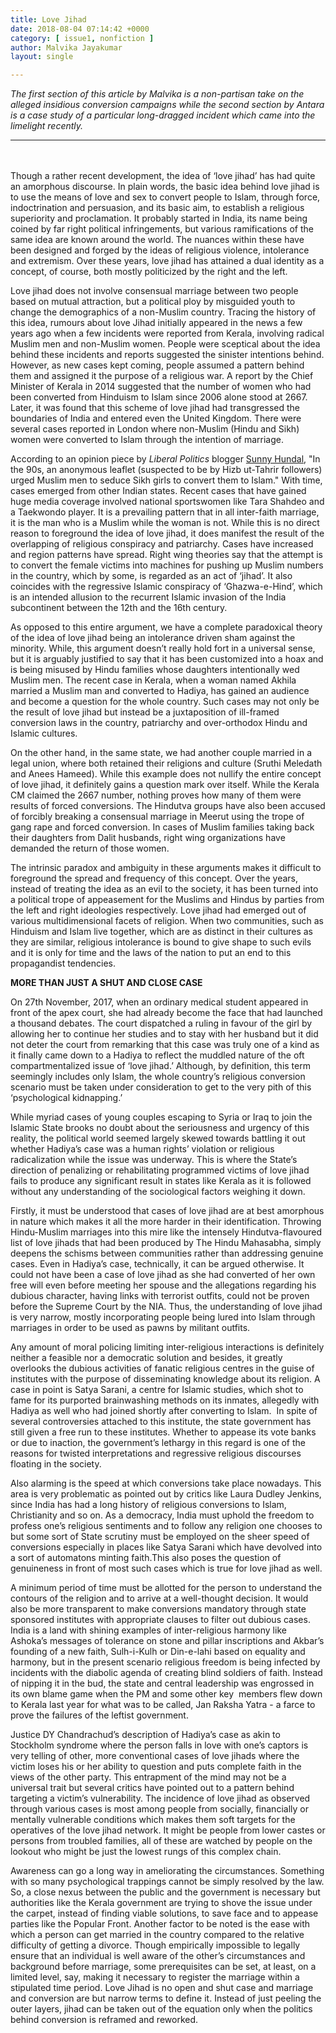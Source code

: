 ```yaml
---
title: Love Jihad
date: 2018-08-04 07:14:42 +0000
category: [ issue1, nonfiction ]
author: Malvika Jayakumar
layout: single

---
```

_The first section of this article by Malvika is a non-partisan take on the alleged insidious conversion campaigns while the second section by Antara is a case study of a particular long-dragged incident which came into the limelight recently._

<hr><br><br>Though a rather recent development, the idea of ‘love jihad’ has had quite an amorphous discourse. In plain words, the basic idea behind love jihad is to use the means of love and sex to convert people to Islam, through force, indoctrination and persuasion, and its basic aim, to establish a religious superiority and proclamation. It probably started in India, its name being coined by far right political infringements, but various ramifications of the same idea are known around the world. The nuances within these have been designed and forged by the ideas of religious violence, intolerance and extremism. Over these years, love jihad has attained a dual identity as a concept, of course, both mostly politicized by the right and the left.

Love jihad does not involve consensual marriage between two people based on mutual attraction, but a political ploy by misguided youth to change the demographics of a non-Muslim country. Tracing the history of this idea, rumours about love Jihad initially appeared in the news a few years ago when a few incidents were reported from Kerala, involving radical Muslim men and non-Muslim women. People were sceptical about the idea behind these incidents and reports suggested the sinister intentions behind. However, as new cases kept coming, people assumed a pattern behind them and assigned it the purpose of a religious war. A report by the Chief Minister of Kerala in 2014 suggested that the number of women who had been converted from Hinduism to Islam since 2006 alone stood at 2667. Later, it was found that this scheme of love jihad had transgressed the boundaries of India and entered even the United Kingdom. There were several cases reported in London where non-Muslim (Hindu and Sikh) women were converted to Islam through the intention of marriage.

According to an opinion piece by _Liberal Politics_ blogger [Sunny Hundal](https://en.wikipedia.org/wiki/Sunny_Hundal), "In the 90s, an anonymous leaflet (suspected to be by Hizb ut-Tahrir followers) urged Muslim men to seduce Sikh girls to convert them to Islam." With time, cases emerged from other Indian states. Recent cases that have gained huge media coverage involved national sportswomen like Tara Shahdeo and a Taekwondo player. It is a prevailing pattern that in all inter-faith marriage, it is the man who is a Muslim while the woman is not. While this is no direct reason to foreground the idea of love jihad, it does manifest the result of the overlapping of religious conspiracy and patriarchy. Cases have increased and region patterns have spread. Right wing theories say that the attempt is to convert the female victims into machines for pushing up Muslim numbers in the country, which by some, is regarded as an act of ‘jihad’. It also coincides with the regressive Islamic conspiracy of ‘Ghazwa-e-Hind’, which is an intended allusion to the recurrent Islamic invasion of the India subcontinent between the 12th and the 16th century.

As opposed to this entire argument, we have a complete paradoxical theory of the idea of love jihad being an intolerance driven sham against the minority. While, this argument doesn’t really hold fort in a universal sense, but it is arguably justified to say that it has been customized into a hoax and is being misused by Hindu families whose daughters intentionally wed Muslim men. The recent case in Kerala, when a woman named Akhila married a Muslim man and converted to Hadiya, has gained an audience and become a question for the whole country. Such cases may not only be the result of love jihad but instead be a juxtaposition of ill-framed conversion laws in the country, patriarchy and over-orthodox Hindu and Islamic cultures.

On the other hand, in the same state, we had another couple married in a legal union, where both retained their religions and culture (Sruthi Meledath and Anees Hameed). While this example does not nullify the entire concept of love jihad, it definitely gains a question mark over itself. While the Kerala CM claimed the 2667 number, nothing proves how many of them were results of forced conversions. The Hindutva groups have also been accused of forcibly breaking a consensual marriage in Meerut using the trope of gang rape and forced conversion. In cases of Muslim families taking back their daughters from Dalit husbands, right wing organizations have demanded the return of those women.

The intrinsic paradox and ambiguity in these arguments makes it difficult to foreground the spread and frequency of this concept. Over the years, instead of treating the idea as an evil to the society, it has been turned into a political trope of appeasement for the Muslims and Hindus by parties from the left and right ideologies respectively. Love jihad had emerged out of various multidimensional facets of religion. When two communities, such as Hinduism and Islam live together, which are as distinct in their cultures as they are similar, religious intolerance is bound to give shape to such evils and it is only for time and the laws of the nation to put an end to this propagandist tendencies.

**MORE THAN JUST A SHUT AND CLOSE CASE**

On 27th November, 2017, when an ordinary medical student appeared in front of the apex court, she had already become the face that had launched a thousand debates. The court dispatched a ruling in favour of the girl by allowing her to continue her studies and to stay with her husband but it did not deter the court from remarking that this case was truly one of a kind as it finally came down to a Hadiya to reflect the muddled nature of the oft compartmentalized issue of ‘love jihad.’ Although, by definition, this term seemingly includes only Islam, the whole country’s religious conversion scenario must be taken under consideration to get to the very pith of this ‘psychological kidnapping.’

While myriad cases of young couples escaping to Syria or Iraq to join the Islamic State brooks no doubt about the seriousness and urgency of this reality, the political world seemed largely skewed towards battling it out whether Hadiya’s case was a human rights’ violation or religious radicalization while the issue was underway. This is where the State’s direction of penalizing or rehabilitating programmed victims of love jihad fails to produce any significant result in states like Kerala as it is followed without any understanding of the sociological factors weighing it down.

Firstly, it must be understood that cases of love jihad are at best amorphous in nature which makes it all the more harder in their identification. Throwing Hindu-Muslim marriages into this mire like the intensely Hindutva-flavoured list of love jihads that had been produced by The Hindu Mahasabha, simply deepens the schisms between communities rather than addressing genuine cases. Even in Hadiya’s case, technically, it can be argued otherwise. It could not have been a case of love jihad as she had converted of her own free will even before meeting her spouse and the allegations regarding his dubious character, having links with terrorist outfits, could not be proven before the Supreme Court by the NIA. Thus, the understanding of love jihad is very narrow, mostly incorporating people being lured into Islam through marriages in order to be used as pawns by militant outfits.

Any amount of moral policing limiting inter-religious interactions is definitely neither a feasible nor a democratic solution and besides, it greatly overlooks the dubious activities of fanatic religious centres in the guise of institutes with the purpose of disseminating knowledge about its religion. A case in point is Satya Sarani, a centre for Islamic studies, which shot to fame for its purported brainwashing methods on its inmates, allegedly with Hadiya as well who had joined shortly after converting to Islam.  In spite of several controversies attached to this institute, the state government has still given a free run to these institutes. Whether to appease its vote banks or due to inaction, the government’s lethargy in this regard is one of the reasons for twisted interpretations and regressive religious discourses floating in the society.

Also alarming is the speed at which conversions take place nowadays. This area is very problematic as pointed out by critics like Laura Dudley Jenkins, since India has had a long history of religious conversions to Islam, Christianity and so on. As a democracy, India must uphold the freedom to profess one’s religious sentiments and to follow any religion one chooses to but some sort of State scrutiny must be employed on the sheer speed of conversions especially in places like Satya Sarani which have devolved into a sort of automatons minting faith.This also poses the question of genuineness in front of most such cases which is true for love jihad as well.

A minimum period of time must be allotted for the person to understand the contours of the religion and to arrive at a well-thought decision. It would also be more transparent to make conversions mandatory through state sponsored institutes with appropriate clauses to filter out dubious cases. India is a land with shining examples of inter-religious harmony like Ashoka’s messages of tolerance on stone and pillar inscriptions and Akbar’s founding of a new faith, Sulh-i-Kulh or Din-e-lahi based on equality and harmony, but in the present scenario religious freedom is being infected by incidents with the diabolic agenda of creating blind soldiers of faith. Instead of nipping it in the bud, the state and central leadership was engrossed in its own blame game when the PM and some other key  members flew down to Kerala last year for what was to be called, Jan Raksha Yatra - a farce to prove the failures of the leftist government.

Justice DY Chandrachud’s description of Hadiya’s case as akin to Stockholm syndrome where the person falls in love with one’s captors is very telling of other, more conventional cases of love jihads where the victim loses his or her ability to question and puts complete faith in the views of the other party. This entrapment of the mind may not be a universal trait but several critics have pointed out to a pattern behind targeting a victim’s vulnerability. The incidence of love jihad as observed through various cases is most among people from socially, financially or mentally vulnerable conditions which makes them soft targets for the operatives of the love jihad network. It might be people from lower castes or persons from troubled families, all of these are watched by people on the lookout who might be just the lowest rungs of this complex chain.

Awareness can go a long way in ameliorating the circumstances. Something with so many psychological trappings cannot be simply resolved by the law. So, a close nexus between the public and the government is necessary but authorities like the Kerala government are trying to shove the issue under the carpet, instead of finding viable solutions, to save face and to appease parties like the Popular Front. Another factor to be noted is the ease with which a person can get married in the country compared to the relative difficulty of getting a divorce. Though empirically impossible to legally ensure that an individual is well aware of the other’s circumstances and background before marriage, some prerequisites can be set, at least, on a limited level, say, making it necessary to register the marriage within a stipulated time period. Love Jihad is no open and shut case and marriage and conversion are but narrow terms to define it. Instead of just peeling the outer layers, jihad can be taken out of the equation only when the politics behind conversion is reframed and reworked.